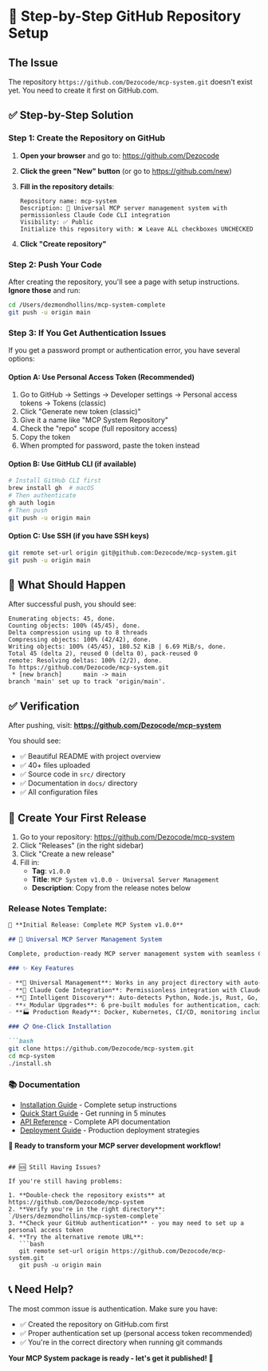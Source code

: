 # 🚀 Step-by-Step GitHub Repository Setup

## The Issue
The repository `https://github.com/Dezocode/mcp-system.git` doesn't exist yet. You need to create it first on GitHub.com.

## ✅ Step-by-Step Solution

### Step 1: Create the Repository on GitHub

1. **Open your browser** and go to: https://github.com/Dezocode

2. **Click the green "New" button** (or go to https://github.com/new)

3. **Fill in the repository details**:
   ```
   Repository name: mcp-system
   Description: 🚀 Universal MCP server management system with permissionless Claude Code CLI integration
   Visibility: ✅ Public
   Initialize this repository with: ❌ Leave ALL checkboxes UNCHECKED
   ```

4. **Click "Create repository"**

### Step 2: Push Your Code

After creating the repository, you'll see a page with setup instructions. **Ignore those** and run:

```bash
cd /Users/dezmondhollins/mcp-system-complete
git push -u origin main
```

### Step 3: If You Get Authentication Issues

If you get a password prompt or authentication error, you have several options:

#### Option A: Use Personal Access Token (Recommended)
1. Go to GitHub → Settings → Developer settings → Personal access tokens → Tokens (classic)
2. Click "Generate new token (classic)"
3. Give it a name like "MCP System Repository"
4. Check the "repo" scope (full repository access)
5. Copy the token
6. When prompted for password, paste the token instead

#### Option B: Use GitHub CLI (if available)
```bash
# Install GitHub CLI first
brew install gh  # macOS
# Then authenticate
gh auth login
# Then push
git push -u origin main
```

#### Option C: Use SSH (if you have SSH keys)
```bash
git remote set-url origin git@github.com:Dezocode/mcp-system.git
git push -u origin main
```

## 🎯 What Should Happen

After successful push, you should see:
```
Enumerating objects: 45, done.
Counting objects: 100% (45/45), done.
Delta compression using up to 8 threads
Compressing objects: 100% (42/42), done.
Writing objects: 100% (45/45), 180.52 KiB | 6.69 MiB/s, done.
Total 45 (delta 2), reused 0 (delta 0), pack-reused 0
remote: Resolving deltas: 100% (2/2), done.
To https://github.com/Dezocode/mcp-system.git
 * [new branch]      main -> main
branch 'main' set up to track 'origin/main'.
```

## ✅ Verification

After pushing, visit: **https://github.com/Dezocode/mcp-system**

You should see:
- ✅ Beautiful README with project overview
- ✅ 40+ files uploaded
- ✅ Source code in `src/` directory
- ✅ Documentation in `docs/` directory
- ✅ All configuration files

## 🎊 Create Your First Release

1. Go to your repository: https://github.com/Dezocode/mcp-system
2. Click "Releases" (in the right sidebar)
3. Click "Create a new release"
4. Fill in:
   - **Tag**: `v1.0.0`
   - **Title**: `MCP System v1.0.0 - Universal Server Management`
   - **Description**: Copy from the release notes below

### Release Notes Template:
```markdown
🎉 **Initial Release: Complete MCP System v1.0.0**

## 🚀 Universal MCP Server Management System

Complete, production-ready MCP server management system with seamless Claude Code CLI integration.

### ✨ Key Features

- **🌟 Universal Management**: Works in any project directory with auto-detection
- **🤖 Claude Code Integration**: Permissionless integration with Claude Desktop  
- **🧠 Intelligent Discovery**: Auto-detects Python, Node.js, Rust, Go, Docker, Claude projects
- **⚡ Modular Upgrades**: 6 pre-built modules for authentication, caching, monitoring
- **🏭 Production Ready**: Docker, Kubernetes, CI/CD, monitoring included

### 📋 One-Click Installation

```bash
git clone https://github.com/Dezocode/mcp-system.git
cd mcp-system
./install.sh
```

### 📚 Documentation

- [Installation Guide](docs/INSTALLATION.md) - Complete setup instructions
- [Quick Start Guide](docs/MCP-Quick-Start-Guide.md) - Get running in 5 minutes
- [API Reference](docs/API-Reference.md) - Complete API documentation  
- [Deployment Guide](docs/DEPLOYMENT.md) - Production deployment strategies

**🚀 Ready to transform your MCP server development workflow!**
```

## 🆘 Still Having Issues?

If you're still having problems:

1. **Double-check the repository exists** at https://github.com/Dezocode/mcp-system
2. **Verify you're in the right directory**: `/Users/dezmondhollins/mcp-system-complete`
3. **Check your GitHub authentication** - you may need to set up a personal access token
4. **Try the alternative remote URL**: 
   ```bash
   git remote set-url origin https://github.com/Dezocode/mcp-system.git
   git push -u origin main
   ```

## 📞 Need Help?

The most common issue is authentication. Make sure you have:
- ✅ Created the repository on GitHub.com first
- ✅ Proper authentication set up (personal access token recommended)
- ✅ You're in the correct directory when running git commands

**Your MCP System package is ready - let's get it published! 🚀**